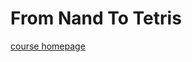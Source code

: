 # From Nand To Tetris

[course homepage](https://www.coursera.org/learn/build-a-computer/home/welcome)